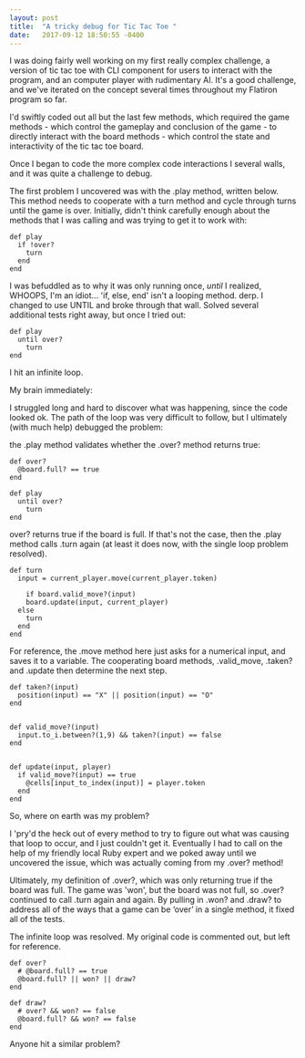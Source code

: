 ```yaml
---
layout: post
title:  "A tricky debug for Tic Tac Toe "
date:   2017-09-12 18:50:55 -0400
---
```



I was doing fairly well working on my first really complex challenge, a version of tic tac toe with CLI component for users to interact with the program, and an computer player with rudimentary AI. It's a good challenge, and we've iterated on the concept several times throughout my Flatiron program so far. 

I'd swiftly coded out all but the last few methods, which required the game methods - which control the gameplay and conclusion of the game - to directly interact with the board methods - which control the state and interactivity of the tic tac toe board.

Once I began to code the more complex code interactions I several walls, and it was quite a challenge to debug.  

The first problem I uncovered was with the .play method, written below. This method needs to cooperate with a turn method and cycle through turns until the game is over. Initially, didn't think carefully enough about the methods that I was calling and was trying to get it to work with:


```
def play
  if !over?
    turn
  end
end
```


I was befuddled as to why it was only running once, *until* I realized, WHOOPS, I'm an idiot...  'if, else, end'  isn't a looping method. derp. I changed to use UNTIL and broke through that wall. Solved several additional tests right away, but once I tried out: 


```
def play
  until over?
    turn
end 
```


I hit an infinite loop.

<blockquote class="imgur-embed-pub" lang="en" data-id="a/NXcHe"><a href="//imgur.com/NXcHe"></a></blockquote><script async src="//s.imgur.com/min/embed.js" charset="utf-8"></script>

My brain immediately:

<blockquote class="imgur-embed-pub" lang="en" data-id="a/Kbdl3"><a href="//imgur.com/Kbdl3"></a></blockquote><script async src="//s.imgur.com/min/embed.js" charset="utf-8"></script>


I struggled long and hard to discover what was happening, since the code looked ok. The path of the loop was very difficult to follow, but I ultimately (with much help) debugged the problem:

the .play method validates whether the .over? method returns true:


```
def over?
  @board.full? == true
end
```


```
def play
  until over?
    turn
end 
```


over? returns true if the board is full. 
If that's not the case, then the .play method calls .turn again (at least it does now, with the single loop problem resolved).


```
def turn
  input = current_player.move(current_player.token)
  
	if board.valid_move?(input)
    board.update(input, current_player)
  else
    turn
  end
end
```


For reference, the .move method here just asks for a numerical input, and saves it to a variable.
The cooperating board methods, .valid_move, .taken? and .update then determine the next step.


```
def taken?(input)
  position(input) == "X" || position(input) == "O"
end 


def valid_move?(input)
  input.to_i.between?(1,9) && taken?(input) == false
end 


def update(input, player)
  if valid_move?(input) == true
    @cells[input_to_index(input)] = player.token
  end 
end 
```

So, where on earth was my problem?

I 'pry'd the heck out of every method to try to figure out what was causing that loop to occur, and I just couldn't get it. Eventually I had to call on the help of my friendly local Ruby expert and we poked away until we uncovered the issue, which was actually coming from my .over? method!

Ultimately, my definition of .over?, which was only returning true if the board was full. The game was 'won', but the board was not full, so .over? continued to call .turn again and again. By pulling in .won? and .draw? to address all of the ways that a game can be ‘over’ in a single method, it fixed all of the tests.

The infinite loop was resolved.
My original code is commented out, but left for reference. 

```
def over?
  # @board.full? == true
  @board.full? || won? || draw?
end
```

``` 
def draw?
  # over? && won? == false
  @board.full? && won? == false
end
```

Anyone hit a similar problem?


